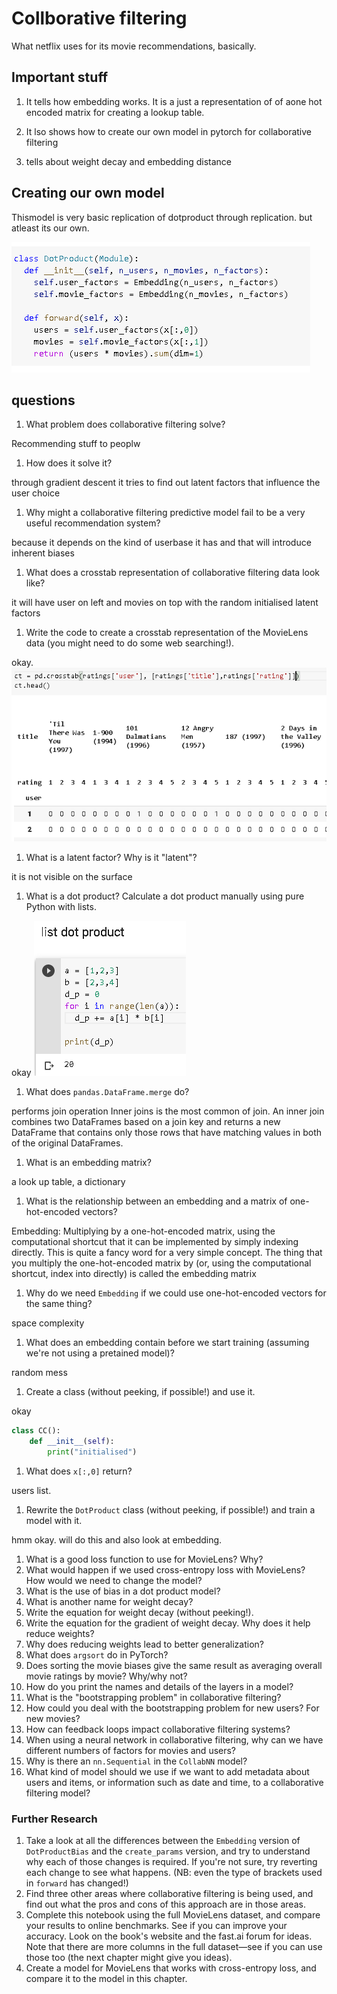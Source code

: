 # Collborative filtering

What netflix uses for its movie recommendations, basically.

## Important stuff

1. It tells how embedding works. It is a just a representation of of aone hot encoded matrix for creating a lookup table.

2. It lso shows how to create our own model in pytorch for collaborative filtering

3. tells about weight decay and embedding distance

## Creating our own model

Thismodel is very basic replication of dotproduct through replication. but atleast its our own.

![baseline_model](./img/baseline_model.png)

## questions

1. What problem does collaborative filtering solve?

Recommending stuff to peoplw

1. How does it solve it?

through gradient descent it tries to find out latent factors that influence the user choice

1. Why might a collaborative filtering predictive model fail to be a very useful recommendation system?

because it depends on the kind of userbase it has and that will introduce inherent biases

1. What does a crosstab representation of collaborative filtering data look like?

it will have user on left and movies on top with the random initialised latent factors

1. Write the code to create a crosstab representation of the MovieLens data (you might need to do some web searching!).

okay.
![crosstab](./img/crosstab.png)

1. What is a latent factor? Why is it "latent"?

it is not visible on the surface

1. What is a dot product? Calculate a dot product manually using pure Python with lists.

okay
![dot](./img/dot.png)

1. What does `pandas.DataFrame.merge` do?

performs join operation
Inner joins is the most common of join. An inner join combines two DataFrames based on a join key and returns a new DataFrame that contains only those rows that have matching values in both of the original DataFrames.

1. What is an embedding matrix?

a look up table, a dictionary

1. What is the relationship between an embedding and a matrix of one-hot-encoded vectors?

 Embedding: Multiplying by a one-hot-encoded matrix, using the computational shortcut that it can be implemented by simply indexing directly. This is quite a fancy word for a very simple concept. The thing that you multiply the one-hot-encoded matrix by (or, using the computational shortcut, index into directly) is called the embedding matrix

1. Why do we need `Embedding` if we could use one-hot-encoded vectors for the same thing?

space complexity

1. What does an embedding contain before we start training (assuming we're not using a pretained model)?

random mess

1. Create a class (without peeking, if possible!) and use it.

okay

```python
class CC():
    def __init__(self):
        print("initialised")
```

1. What does `x[:,0]` return?

users list.

1. Rewrite the `DotProduct` class (without peeking, if possible!) and train a model with it.

hmm okay.
will do this and also look at embedding.

1. What is a good loss function to use for MovieLens? Why? 
1. What would happen if we used cross-entropy loss with MovieLens? How would we need to change the model?
1. What is the use of bias in a dot product model?
1. What is another name for weight decay?
1. Write the equation for weight decay (without peeking!).
1. Write the equation for the gradient of weight decay. Why does it help reduce weights?
1. Why does reducing weights lead to better generalization?
1. What does `argsort` do in PyTorch?
1. Does sorting the movie biases give the same result as averaging overall movie ratings by movie? Why/why not?
1. How do you print the names and details of the layers in a model?
1. What is the "bootstrapping problem" in collaborative filtering?
1. How could you deal with the bootstrapping problem for new users? For new movies?
1. How can feedback loops impact collaborative filtering systems?
1. When using a neural network in collaborative filtering, why can we have different numbers of factors for movies and users?
1. Why is there an `nn.Sequential` in the `CollabNN` model?
1. What kind of model should we use if we want to add metadata about users and items, or information such as date and time, to a collaborative filtering model?

### Further Research

1. Take a look at all the differences between the `Embedding` version of `DotProductBias` and the `create_params` version, and try to understand why each of those changes is required. If you're not sure, try reverting each change to see what happens. (NB: even the type of brackets used in `forward` has changed!)
1. Find three other areas where collaborative filtering is being used, and find out what the pros and cons of this approach are in those areas.
1. Complete this notebook using the full MovieLens dataset, and compare your results to online benchmarks. See if you can improve your accuracy. Look on the book's website and the fast.ai forum for ideas. Note that there are more columns in the full dataset—see if you can use those too (the next chapter might give you ideas).
1. Create a model for MovieLens that works with cross-entropy loss, and compare it to the model in this chapter.
